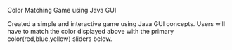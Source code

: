 Color Matching Game using Java GUI

Created a simple and interactive game using Java GUI concepts. 
Users will have to match the color displayed above with the primary color(red,blue,yellow) sliders below.

